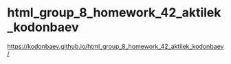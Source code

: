 # html_group_8_homework_42_aktilek_kodonbaev
https://kodonbaev.github.io/html_group_8_homework_42_aktilek_kodonbaev/
